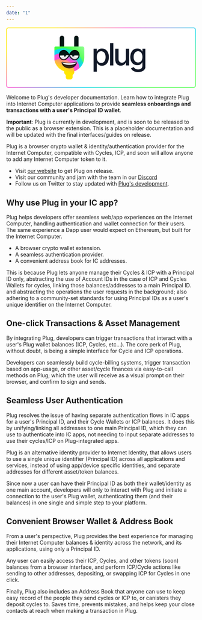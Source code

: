 ```yaml
---
date: "1"
---
```


![](imgs/plug-welcome.png)

Welcome to Plug's developer documentation. Learn how to integrate Plug into Internet Computer applications to provide **seamless onboardings and transactions with a user's Principal ID wallet**. 

**Important**: Plug is currently in development, and is soon to be released to the public as a browser extension. This is a placeholder documentation and will be updated with the final interfaces/guides on release.

Plug is a browser crypto wallet & identity/authentication provider for the Internet Computer, compatible with Cycles, ICP, and soon will allow anyone to add any Internet Computer token to it.

- Visit [our website](https://plugwallet.ooo) to get Plug on release.
- Visit our community and jam with the team in our [Discord](https://discord.gg/yVEcEzmrgm)
- Follow us on Twitter to stay updated with [Plug's development](https://twitter.com/plug_wallet).

## Why use Plug in your IC app?
Plug helps developers offer seamless web/app experiences on the Internet Computer, handling authentication and wallet connection for their users. The same experience a Dapp user would expect on Ethereum, but built for the Internet Computer.

- A browser crypto wallet extension.
- A seamless authentication provider.
- A convenient address book for IC addresses.

This is because Plug lets anyone manage their Cycles & ICP with a Principal ID only, abstracting the use of Account IDs in the case of ICP and Cycles Wallets for cycles, linking those balances/addresses to a main Principal ID. and abstracting the operations the user requests in the background; also adhering to a community-set standards for using Principal IDs as a user's unique identifier on the Internet Computer.

## One-click Transactions & Asset Management

By integrating Plug, developers can trigger transactions that interact with a user's Plug wallet balances (ICP, Cycles, etc...). The core perk of Plug, without doubt, is being a simple interface for Cycle and ICP operations.

Developers can seamlessly build cycle-billing systems, trigger transaction based on app-usage, or other asset/cycle finances via easy-to-call methods on Plug; which the user will receive as a visual prompt on their browser, and confirm to sign and sends.

## Seamless User Authentication
Plug resolves the issue of having separate authentication flows in IC apps for a user's Principal ID, and their Cycle Wallets or ICP balances. It does this by unifying/linking all addresses to one main Principal ID, which they can use to authenticate into IC apps, not needing to input separate addresses to use their cycles/ICP on Plug-integrated apps.

Plug is an alternative identity provider to Internet Identity, that allows users to use a single unique identifier (Principal ID) across all applications and services, instead of using app/device specific identities, and separate addresses for different asset/token balances.

Since now a user can have their Principal ID as both their wallet/identity as one main account, developers will only to interact with Plug and initiate a connection to the user's Plug wallet, authenticating them (and their balances) in one single and simple step to your platform.

## Convenient Browser Wallet & Address Book
From a user's perspective, Plug provides the best experience for managing their Internet Computer balances & identity across the network, and its applications, using only a Principal ID.

Any user can easily access their ICP, Cycles, and other tokens (soon) balances from a browser interface, and perform ICP/Cycle actions like sending to other addresses, depositing, or swapping ICP for Cycles in one click. 

Finally, Plug also includes an Address Book that anyone can use to keep easy record of the people they send cycles or ICP to, or canisters they deposit cycles to. Saves time, prevents mistakes, and helps keep your close contacts at reach when making a transaction in Plug.
